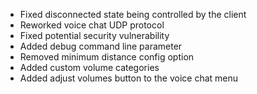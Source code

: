 - Fixed disconnected state being controlled by the client
- Reworked voice chat UDP protocol
- Fixed potential security vulnerability
- Added debug command line parameter
- Removed minimum distance config option
- Added custom volume categories
- Added adjust volumes button to the voice chat menu